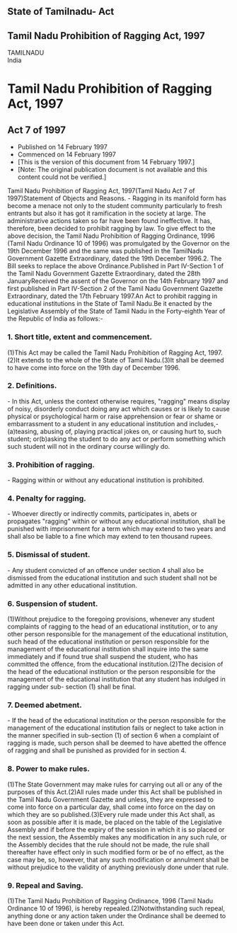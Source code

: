 ## State of Tamilnadu- Act

## Tamil Nadu Prohibition of Ragging Act, 1997

TAMILNADU  
India

# Tamil Nadu Prohibition of Ragging Act, 1997

## Act 7 of 1997

  * Published on 14 February 1997 
  * Commenced on 14 February 1997 
  * [This is the version of this document from 14 February 1997.] 
  * [Note: The original publication document is not available and this content could not be verified.] 

Tamil Nadu Prohibition of Ragging Act, 1997(Tamil Nadu Act 7 of 1997)Statement
of Objects and Reasons. - Ragging in its manifold form has become a menace not
only to the student community particularly to fresh entrants but also it has
got it ramification in the society at large. The administrative actions taken
so far have been found ineffective. It has, therefore, been decided to
prohibit ragging by law. To give effect to the above decision, the Tamil Nadu
Prohibition of Ragging Ordinance, 1996 (Tamil Nadu Ordinance 10 of 1996) was
promulgated by the Governor on the 19th December 1996 and the same was
published in the TamilNadu Government Gazette Extraordinary, dated the 19th
December 1996.2\. The Bill seeks to replace the above Ordinance.Published in
Part IV-Section 1 of the Tamil Nadu Government Gazette Extraordinary, dated
the 28th JanuaryReceived the assent of the Governor on the 14th February 1997
and first published in Part IV-Section 2 of the Tamil Nadu Government Gazette
Extraordinary, dated the 17th February 1997.An Act to prohibit ragging in
educational institutions in the State of Tamil Nadu.Be it enacted by the
Legislative Assembly of the State of Tamil Nadu in the Forty-eighth Year of
the Republic of India as follows:-

### 1. Short title, extent and commencement.

(1)This Act may be called the Tamil Nadu Prohibition of Ragging Act,
1997.(2)It extends to the whole of the State of Tamil Nadu.(3)It shall be
deemed to have come into force on the 19th day of December 1996.

### 2. Definitions.

\- In this Act, unless the context otherwise requires, "ragging" means display
of noisy, disorderly conduct doing any act which causes or is likely to cause
physical or psychological harm or raise apprehension or fear or shame or
embarrassment to a student in any educational institution and
includes,-(a)teasing, abusing of, playing practical jokes on, or causing hurt
to, such student; or(b)asking the student to do any act or perform something
which such student will not in the ordinary course willingly do.

### 3. Prohibition of ragging.

\- Ragging within or without any educational institution is prohibited.

### 4. Penalty for ragging.

\- Whoever directly or indirectly commits, participates in, abets or
propagates "ragging" within or without any educational institution, shall be
punished with imprisonment for a term which may extend to two years and shall
also be liable to a fine which may extend to ten thousand rupees.

### 5. Dismissal of student.

\- Any student convicted of an offence under section 4 shall also be dismissed
from the educational institution and such student shall not be admitted in any
other educational institution.

### 6. Suspension of student.

(1)Without prejudice to the foregoing provisions, whenever any student
complaints of ragging to the head of an educational institution, or to any
other person responsible for the management of the educational institution,
such head of the educational institution or person responsible for the
management of the educational institution shall inquire into the same
immediately and if found true shall suspend the student, who has committed the
offence, from the educational institution.(2)The decision of the head of the
educational institution or the person responsible for the management of the
educational institution that any student has indulged in ragging under sub-
section (1) shall be final.

### 7. Deemed abetment.

\- If the head of the educational institution or the person responsible for
the management of the educational institution fails or neglect to take action
in the manner specified in sub-section (1) of section 6 when a complaint of
ragging is made, such person shall be deemed to have abetted the offence of
ragging and shall be punished as provided for in section 4.

### 8. Power to make rules.

(1)The State Government may make rules for carrying out all or any of the
purposes of this Act.(2)All rules made under this Act shall be published in
the Tamil Nadu Government Gazette and unless, they are expressed to come into
force on a particular day, shall come into force on the day on which they are
so published.(3)Every rule made under this Act shall, as soon as possible
after it is made, be placed on the table of the Legislative Assembly and if
before the expiry of the session in which it is so placed or the next session,
the Assembly makes any modification in any such rule, or the Assembly decides
that the rule should not be made, the rule shall thereafter have effect only
in such modified form or be of no effect, as the case may be, so, however,
that any such modification or annulment shall be without prejudice to the
validity of anything previously done under that rule.

### 9. Repeal and Saving.

(1)The Tamil Nadu Prohibition of Ragging Ordinance, 1996 (Tamil Nadu Ordinance
10 of 1996), is hereby repealed.(2)Notwithstanding such repeal, anything done
or any action taken under the Ordinance shall be deemed to have been done or
taken under this Act.

